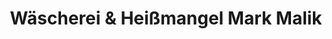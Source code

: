 ---
title: "Wäscherei & Heißmangel Mark Malik"
url: /herne/waescherei-und-heissmangel-mark-malik/
shop: Wäscherei
---